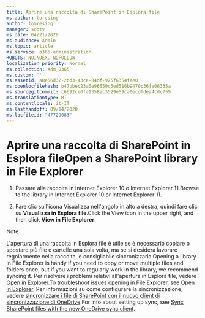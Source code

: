 ```yaml
---
title: Aprire una raccolta di SharePoint in Esplora file
ms.author: toresing
author: tomresing
manager: scotv
ms.date: 04/21/2020
ms.audience: Admin
ms.topic: article
ms.service: o365-administration
ROBOTS: NOINDEX, NOFOLLOW
localization_priority: Normal
ms.collection: Adm_O365
ms.custom: ''
ms.assetid: a8e56d32-2bd3-43ce-84df-925f6354fee0
ms.openlocfilehash: b47bbec23a6e96559d5ed516b9470c36fa06335a
ms.sourcegitcommit: c6692ce0fa1358ec3529e59ca0ecdfdea4cdc759
ms.translationtype: MT
ms.contentlocale: it-IT
ms.lasthandoff: 09/14/2020
ms.locfileid: "47729083"
---
```

# <a name="open-a-sharepoint-library-in-file-explorer"></a><span data-ttu-id="2c3e6-102">Aprire una raccolta di SharePoint in Esplora file</span><span class="sxs-lookup"><span data-stu-id="2c3e6-102">Open a SharePoint library in File Explorer</span></span>

1. <span data-ttu-id="2c3e6-103">Passare alla raccolta in Internet Explorer 10 o Internet Explorer 11.</span><span class="sxs-lookup"><span data-stu-id="2c3e6-103">Browse to the library in Internet Explorer 10 or Internet Explorer 11.</span></span> 
    
2. <span data-ttu-id="2c3e6-104">Fare clic sull'icona Visualizza nell'angolo in alto a destra, quindi fare clic su **Visualizza in Esplora file**.</span><span class="sxs-lookup"><span data-stu-id="2c3e6-104">Click the View icon in the upper right, and then click **View in File Explorer**.</span></span>
    
> [!NOTE]
> <span data-ttu-id="2c3e6-105">L'apertura di una raccolta in Esplora file è utile se è necessario copiare o spostare più file e cartelle una sola volta, ma se si desidera lavorare regolarmente nella raccolta, è consigliabile sincronizzarla.</span><span class="sxs-lookup"><span data-stu-id="2c3e6-105">Opening a library in File Explorer is handy if you need to copy or move multiple files and folders once, but if you want to regularly work in the library, we recommend syncing it.</span></span> <span data-ttu-id="2c3e6-106">Per risolvere i problemi relativi all'apertura in Esplora file, vedere [Open in Explorer](https://go.microsoft.com/fwlink/?linkid=871665).</span><span class="sxs-lookup"><span data-stu-id="2c3e6-106">To troubleshoot issues opening in File Explorer, see [Open in Explorer](https://go.microsoft.com/fwlink/?linkid=871665).</span></span> <span data-ttu-id="2c3e6-107">Per informazioni su come configurare la sincronizzazione, vedere [sincronizzare i file di SharePoint con il nuovo client di sincronizzazione di OneDrive](https://go.microsoft.com/fwlink/?linkid=871666).</span><span class="sxs-lookup"><span data-stu-id="2c3e6-107">For info about setting up sync, see [Sync SharePoint files with the new OneDrive sync client](https://go.microsoft.com/fwlink/?linkid=871666).</span></span> 
  

